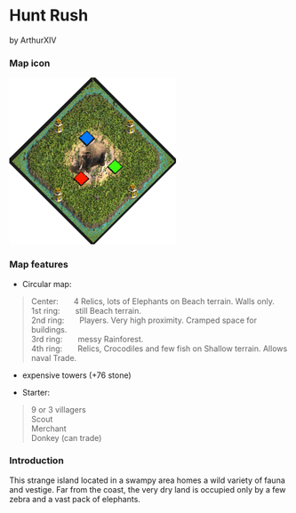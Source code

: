 # Hunt Rush
by ArthurXIV

### Map icon
<img src="ArthurXIV_Hunt_Rush.png" alt="Hunt_Rush_icon" width="300" height="auto">

### Map features
- Circular map:

>Center: &nbsp; &nbsp; &nbsp; 4 Relics, lots of Elephants on Beach terrain. Walls only.  
>1st ring: &nbsp; &nbsp; &nbsp; still Beach terrain.  
>2nd ring: &nbsp; &nbsp; &nbsp; Players. Very high proximity. Cramped space for buildings.  
>3rd ring: &nbsp; &nbsp; &nbsp; messy Rainforest.  
>4th ring: &nbsp; &nbsp; &nbsp; Relics, Crocodiles and few fish on Shallow terrain. Allows naval Trade.  

- expensive towers (+76 stone)

- Starter:

> 9 or 3 villagers  
> Scout  
> Merchant  
> Donkey (can trade)  

### Introduction
This strange island located in a swampy area homes a wild variety of fauna and
vestige. Far from the coast, the very dry land is occupied only by a few zebra
and a vast pack of elephants.